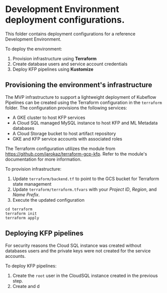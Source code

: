 # Development Environment deployment configurations.

This folder contains deployment configurations for a reference Development Environment.

To deploy the environment:
1. Provision infrastructure using **Terraform**
1. Create database users and service account credentials
2. Deploy KFP pipelines using **Kustomize**

## Provisioning the environment's infrastructure

The MVP infrastructure to support a lightweight deployment of Kubeflow Pipelines can be created using the Terraform configuration in the `terraform` folder. The configuration provisions the following services:
- A GKE cluster to host KFP services
- A Cloud SQL managed MySQL instance to host KFP and ML Metadata databases
- A Cloud Storage bucket to host artifact repository
- GKE and KFP service accounts with associated roles

The Terraform configuration utilizes the module from
https://github.com/jarokaz/terraform-gcp-kfp.
Refer to the module's documentation for more information.

To provision infrastructure:

1. Update `terraform/backend.tf` to point to the GCS bucket for Terraform state management
2. Update `terraform/terraform.tfvars` with your *Project ID*, *Region*, and *Name Prefix*. 
3. Execute the updated configuration
```
cd terraform
terraform init
terraform apply
```


## Deploying KFP pipelines

For security reasons the Cloud SQL instance was created without databases users and the private keys were not created for the service accounts.

To deploy KFP pipelines:
1. Create the `root` user in the CloudSQL instance created in the previous step. 
2. Create and d
